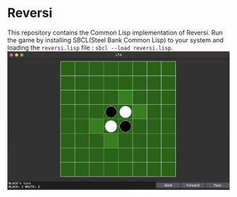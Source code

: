# Reversi

This repository contains the Common Lisp implementation of Reversi.
Run the game by installing SBCL(Steel Bank Common Lisp) to your system and loading the `reversi.lisp` file : `sbcl --load reversi.lisp`.
![Reversi Board](screenshot.png)
